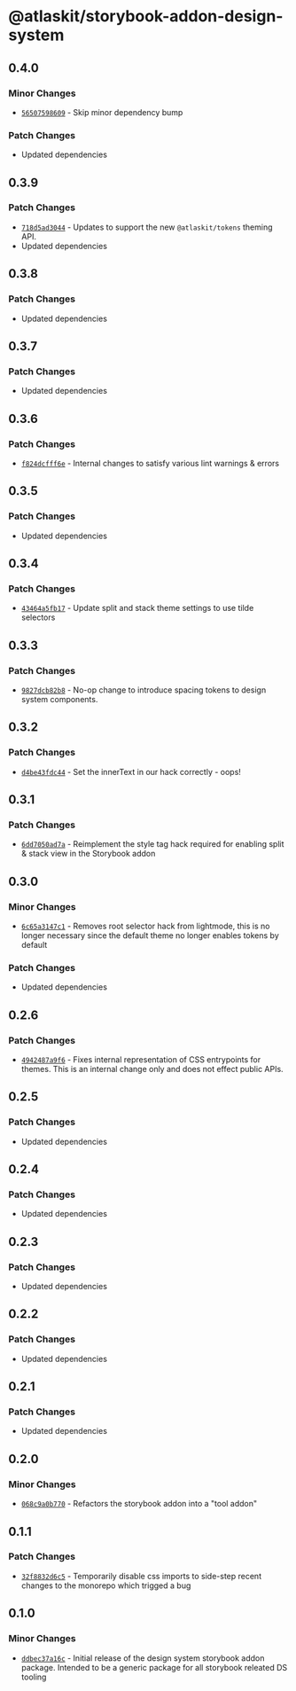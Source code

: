# @atlaskit/storybook-addon-design-system

## 0.4.0

### Minor Changes

- [`56507598609`](https://bitbucket.org/atlassian/atlassian-frontend/commits/56507598609) - Skip minor dependency bump

### Patch Changes

- Updated dependencies

## 0.3.9

### Patch Changes

- [`718d5ad3044`](https://bitbucket.org/atlassian/atlassian-frontend/commits/718d5ad3044) - Updates to support the new `@atlaskit/tokens` theming API.
- Updated dependencies

## 0.3.8

### Patch Changes

- Updated dependencies

## 0.3.7

### Patch Changes

- Updated dependencies

## 0.3.6

### Patch Changes

- [`f824dcfff6e`](https://bitbucket.org/atlassian/atlassian-frontend/commits/f824dcfff6e) - Internal changes to satisfy various lint warnings & errors

## 0.3.5

### Patch Changes

- Updated dependencies

## 0.3.4

### Patch Changes

- [`43464a5fb17`](https://bitbucket.org/atlassian/atlassian-frontend/commits/43464a5fb17) - Update split and stack theme settings to use tilde selectors

## 0.3.3

### Patch Changes

- [`9827dcb82b8`](https://bitbucket.org/atlassian/atlassian-frontend/commits/9827dcb82b8) - No-op change to introduce spacing tokens to design system components.

## 0.3.2

### Patch Changes

- [`d4be43fdc44`](https://bitbucket.org/atlassian/atlassian-frontend/commits/d4be43fdc44) - Set the innerText in our hack correctly - oops!

## 0.3.1

### Patch Changes

- [`6dd7050ad7a`](https://bitbucket.org/atlassian/atlassian-frontend/commits/6dd7050ad7a) - Reimplement the style tag hack required for enabling split & stack view in the Storybook addon

## 0.3.0

### Minor Changes

- [`6c65a3147c1`](https://bitbucket.org/atlassian/atlassian-frontend/commits/6c65a3147c1) - Removes root selector hack from lightmode, this is no longer necessary since the default theme no longer enables tokens by default

### Patch Changes

- Updated dependencies

## 0.2.6

### Patch Changes

- [`4942487a9f6`](https://bitbucket.org/atlassian/atlassian-frontend/commits/4942487a9f6) - Fixes internal representation of CSS entrypoints for themes. This is an internal change only and does not effect public APIs.

## 0.2.5

### Patch Changes

- Updated dependencies

## 0.2.4

### Patch Changes

- Updated dependencies

## 0.2.3

### Patch Changes

- Updated dependencies

## 0.2.2

### Patch Changes

- Updated dependencies

## 0.2.1

### Patch Changes

- Updated dependencies

## 0.2.0

### Minor Changes

- [`068c9a0b770`](https://bitbucket.org/atlassian/atlassian-frontend/commits/068c9a0b770) - Refactors the storybook addon into a "tool addon"

## 0.1.1

### Patch Changes

- [`32f8832d6c5`](https://bitbucket.org/atlassian/atlassian-frontend/commits/32f8832d6c5) - Temporarily disable css imports to side-step recent changes to the monorepo which trigged a bug

## 0.1.0

### Minor Changes

- [`ddbec37a16c`](https://bitbucket.org/atlassian/atlassian-frontend/commits/ddbec37a16c) - Initial release of the design system storybook addon package. Intended to be a generic package for all storybook releated DS tooling
